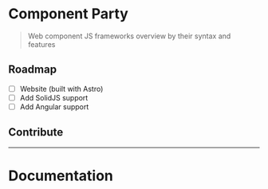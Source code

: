 # Component Party

> Web component JS frameworks overview by their syntax and features

## Roadmap
- [ ] Website (built with Astro)
- [ ] Add SolidJS support
- [ ] Add Angular support

## Contribute



--------------------------------------

# Documentation

